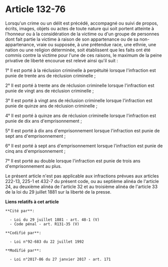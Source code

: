 # Article 132-76

Lorsqu'un crime ou un délit est précédé, accompagné ou suivi de propos, écrits, images, objets ou actes de toute nature qui
soit portent atteinte à l'honneur ou à la considération de la victime ou d'un groupe de personnes dont fait partie la victime
à raison de son appartenance ou de sa non-appartenance, vraie ou supposée, à une prétendue race, une ethnie, une nation ou
une religion déterminée, soit établissent que les faits ont été commis contre la victime pour l'une de ces raisons, le
maximum de la peine privative de liberté encourue est relevé ainsi qu'il suit :

1° Il est porté à la réclusion criminelle à perpétuité lorsque l'infraction est punie de trente ans de réclusion criminelle ;

2° Il est porté à trente ans de réclusion criminelle lorsque l'infraction est punie de vingt ans de réclusion criminelle ;

3° Il est porté à vingt ans de réclusion criminelle lorsque l'infraction est punie de quinze ans de réclusion criminelle ;

4° Il est porté à quinze ans de réclusion criminelle lorsque l'infraction est punie de dix ans d'emprisonnement ;

5° Il est porté à dix ans d'emprisonnement lorsque l'infraction est punie de sept ans d'emprisonnement ;

6° Il est porté à sept ans d'emprisonnement lorsque l'infraction est punie de cinq ans d'emprisonnement ;

7° Il est porté au double lorsque l'infraction est punie de trois ans d'emprisonnement au plus.

Le présent article n'est pas applicable aux infractions prévues aux articles 222-13, 225-1 et 432-7 du présent code, ou au
septième alinéa de l'article 24, au deuxième alinéa de l'article 32 et au troisième alinéa de l'article 33 de la loi du 29
juillet 1881 sur la liberté de la presse.

**Liens relatifs à cet article**

	**Cité par**:

	  - Loi du 29 juillet 1881 - art. 48-1 (V)
	  - Code pénal - art. R131-35 (V)

	**Codifié par**:

	  - Loi n°92-683 du 22 juillet 1992

	**Modifié par**:

	  - Loi n°2017-86 du 27 janvier 2017 - art. 171
